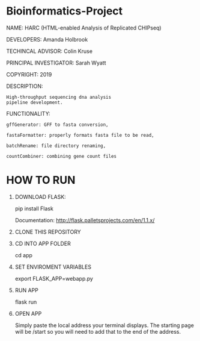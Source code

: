 # Bioinformatics-Project

NAME:
    HARC (HTML-enabled Analysis of Replicated CHIPseq)

DEVELOPERS:
    Amanda Holbrook

TECHINCAL ADVISOR:
    Colin Kruse

PRINCIPAL INVESTIGATOR:
    Sarah Wyatt

COPYRIGHT:
    2019

DESCRIPTION:

    High-throughput sequencing dna analysis 
    pipeline development.

FUNCTIONALITY:

    gffGenerator: GFF to fasta conversion,

    fastaFormatter: properly formats fasta file to be read,

    batchRename: file directory renaming,

    countCombiner: combining gene count files

# HOW TO RUN

1. DOWNLOAD FLASK:

    pip install Flask

    Documentation:
    http://flask.palletsprojects.com/en/1.1.x/

2. CLONE THIS REPOSITORY

3. CD INTO APP FOLDER

    cd app

4. SET ENVIROMENT VARIABLES

    export FLASK_APP=webapp.py

5. RUN APP

    flask run

6. OPEN APP

    Simply paste the local address your terminal displays.
    The starting page will be /start so you will need to add that to the end of the address.
